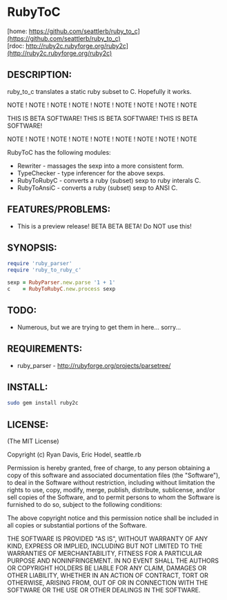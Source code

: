 RubyToC
=======

[home: https://github.com/seattlerb/ruby_to_c](https://github.com/seattlerb/ruby_to_c)
<br>
[rdoc: http://ruby2c.rubyforge.org/ruby2c](http://ruby2c.rubyforge.org/ruby2c)

DESCRIPTION:
------------

ruby_to_c translates a static ruby subset to C. Hopefully it works.

  NOTE ! NOTE ! NOTE ! NOTE ! NOTE ! NOTE ! NOTE ! NOTE ! NOTE
  
  THIS IS BETA SOFTWARE! THIS IS BETA SOFTWARE! THIS IS BETA SOFTWARE!
  
  NOTE ! NOTE ! NOTE ! NOTE ! NOTE ! NOTE ! NOTE ! NOTE ! NOTE

RubyToC has the following modules:

* Rewriter      - massages the sexp into a more consistent form.
* TypeChecker   - type inferencer for the above sexps.
* RubyToRubyC   - converts a ruby (subset) sexp to ruby interals C.
* RubyToAnsiC   - converts a ruby (subset) sexp to ANSI C.

FEATURES/PROBLEMS:
------------------
  
* This is a preview release! BETA BETA BETA! Do NOT use this!

SYNOPSIS:
---------

```ruby
require 'ruby_parser'
require 'ruby_to_ruby_c'

sexp = RubyParser.new.parse '1 + 1'
c    = RubyToRubyC.new.process sexp
```

TODO:
-----

* Numerous, but we are trying to get them in here... sorry...

REQUIREMENTS:
-------------

* ruby_parser - http://rubyforge.org/projects/parsetree/

INSTALL:
--------

```bash
sudo gem install ruby2c
```

LICENSE:
--------

(The MIT License)

Copyright (c) Ryan Davis, Eric Hodel, seattle.rb

Permission is hereby granted, free of charge, to any person obtaining
a copy of this software and associated documentation files (the
"Software"), to deal in the Software without restriction, including
without limitation the rights to use, copy, modify, merge, publish,
distribute, sublicense, and/or sell copies of the Software, and to
permit persons to whom the Software is furnished to do so, subject to
the following conditions:

The above copyright notice and this permission notice shall be
included in all copies or substantial portions of the Software.

THE SOFTWARE IS PROVIDED "AS IS", WITHOUT WARRANTY OF ANY KIND,
EXPRESS OR IMPLIED, INCLUDING BUT NOT LIMITED TO THE WARRANTIES OF
MERCHANTABILITY, FITNESS FOR A PARTICULAR PURPOSE AND NONINFRINGEMENT.
IN NO EVENT SHALL THE AUTHORS OR COPYRIGHT HOLDERS BE LIABLE FOR ANY
CLAIM, DAMAGES OR OTHER LIABILITY, WHETHER IN AN ACTION OF CONTRACT,
TORT OR OTHERWISE, ARISING FROM, OUT OF OR IN CONNECTION WITH THE
SOFTWARE OR THE USE OR OTHER DEALINGS IN THE SOFTWARE.
